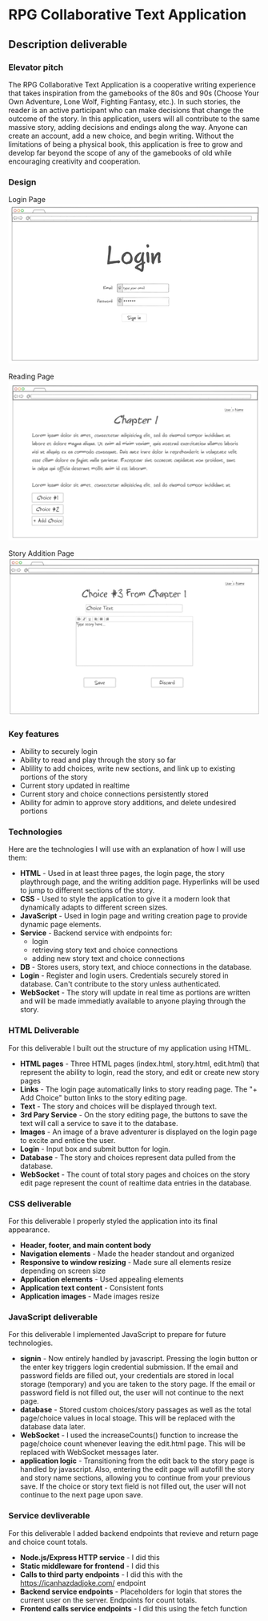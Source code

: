 # RPG Collaborative Text Application

## Description deliverable

### Elevator pitch

The RPG Collaborative Text Application is a cooperative writing experience that takes inspiration from the gamebooks of the 80s and 90s (Choose Your Own Adventure, Lone Wolf, Fighting Fantasy, etc.). In such stories, the reader is an active participant who can make decisions that change the outcome of the story. In this application, users will all contribute to the same massive story, adding decisions and endings along the way. Anyone can create an account, add a new choice, and begin writing. Without the limitations of being a physical book, this application is free to grow and develop far beyond the scope of any of the gamebooks of old while encouraging creativity and cooperation.

### Design

Login Page
![Login Page](LoginPage.PNG)

Reading Page
![Reading Page](ReadingPage.PNG)

Story Addition Page
![Story Page](StoryAdditionPage.PNG)

### Key features

- Ability to securely login
- Ability to read and play through the story so far
- Ablility to add choices, write new sections, and link up to existing portions of the story 
- Current story updated in realtime
- Current story and choice connections persistently stored
- Ability for admin to approve story additions, and delete undesired portions

### Technologies

Here are the technologies I will use with an explanation of how I will use them:

- **HTML** - Used in at least three pages, the login page, the story playthrough page, and the writing addition page. Hyperlinks will be used to jump to different sections of the story.
- **CSS** - Used to style the application to give it a modern look that dynamically adapts to different screen sizes.
- **JavaScript** - Used in login page and writing creation page to provide dynamic page elements.
- **Service** - Backend service with endpoints for:
  - login
  - retrieving story text and choice connections
  - adding new story text and choice connections
- **DB** - Stores users, story text, and chioce connections in the database.
- **Login** - Register and login users. Credentials securely stored in database. Can't contribute to the story unless authenticated.
- **WebSocket** - The story will update in real time as portions are written and will be made immediatly available to anyone playing through the story.

### HTML Deliverable
For this deliverable I built out the structure of my application using HTML.

- **HTML pages** - Three HTML pages (index.html, story.html, edit.html) that represent the ability to login, read the story, and edit or create new story pages
- **Links** - The login page automatically links to story reading page. The "+ Add Choice" button links to the story editing page.
- **Text** - The story and choices will be displayed through text.
- **3rd Pary Service** - On the story editing page, the buttons to save the text will call a service to save it to the database.
- **Images** - An image of a brave adventurer is displayed on the login page to excite and entice the user.
- **Login** - Input box and submit button for login.
- **Database** - The story and choices represent data pulled from the database.
- **WebSocket** - The count of total story pages and choices on the story edit page represent the count of realtime data entries in the database.

### CSS deliverable

For this deliverable I properly styled the application into its final appearance.

- **Header, footer, and main content body**
- **Navigation elements** - Made the header standout and organized
- **Responsive to window resizing** - Made sure all elements resize depending on screen size
- **Application elements** - Used appealing elements
- **Application text content** - Consistent fonts
- **Application images** - Made images resize

### JavaScript deliverable

For this deliverable I implemented JavaScript to prepare for future technologies.

- **signin** - Now entirely handled by javascript. Pressing the login button or the enter key triggers login credential submission. If the email and password fields are filled out, your credentials are stored in local storage (temporary) and you are taken to the story page. If the email or password field is not filled out, the user will not continue to the next page.
- **database** - Stored custom choices/story passages as well as the total page/choice values in local stoage. This will be replaced with the database data later.
- **WebSocket** - I used the increaseCounts() function to increase the page/choice count whenever leaving the edit.html page. This will be replaced with WebSocket messages later.
- **application logic** - Transitioning from the edit back to the story page is handled by javascript. Also, entering the edit page will autofill the story and story name sections, allowing you to continue from your previous save. If the choice or story text field is not filled out, the user will not continue to the next page upon save.

### Service devliverable

For this deliverable I added backend endpoints that revieve and return page and choice count totals.
- **Node.js/Express HTTP service** - I did this
- **Static middleware for frontend** - I did this
- **Calls to third party endpoints** - I did this with the https://icanhazdadjoke.com/ endpoint
- **Backend service endpoints** - Placeholders for login that stores the current user on the server. Endpoints for count totals.
- **Frontend calls service endpoints** - I did this using the fetch function